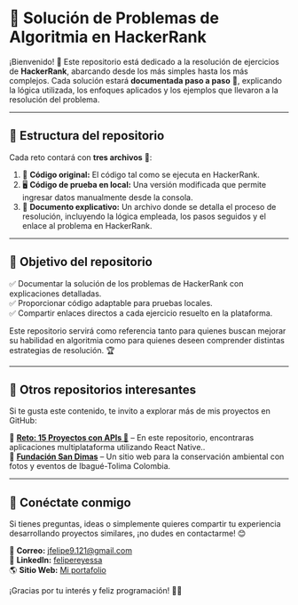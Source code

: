 # 🚀 Solución de Problemas de Algoritmia en HackerRank  

¡Bienvenido! 🎉 Este repositorio está dedicado a la resolución de ejercicios de **HackerRank**, abarcando desde los más simples hasta los más complejos. Cada solución estará **documentada paso a paso** 📖, explicando la lógica utilizada, los enfoques aplicados y los ejemplos que llevaron a la resolución del problema.  

---

## 📌 **Estructura del repositorio**  

Cada reto contará con **tres archivos** 📂:  

1. 📝 **Código original:** El código tal como se ejecuta en HackerRank.  
2. 🖥️ **Código de prueba en local:** Una versión modificada que permite ingresar datos manualmente desde la consola.  
3. 📑 **Documento explicativo:** Un archivo donde se detalla el proceso de resolución, incluyendo la lógica empleada, los pasos seguidos y el enlace al problema en HackerRank.  

---

## 🎯 **Objetivo del repositorio**  

✅ Documentar la solución de los problemas de HackerRank con explicaciones detalladas.  
✅ Proporcionar código adaptable para pruebas locales.  
✅ Compartir enlaces directos a cada ejercicio resuelto en la plataforma.  

Este repositorio servirá como referencia tanto para quienes buscan mejorar su habilidad en algoritmia como para quienes deseen comprender distintas estrategias de resolución. 🏆  

---

## 🔗 **Otros repositorios interesantes**  

Si te gusta este contenido, te invito a explorar más de mis proyectos en GitHub:  

🌟 [**Reto: 15 Proyectos con APIs 🚀**](https://github.com/felipesanchez-dev/15-Projects-APIs-Challenge) – En este repositorio, encontraras  aplicaciones multiplataforma utilizando React Native..  
🌿 [**Fundación San Dimas**](https://www.fundacionsandimas.org) – Un sitio web para la conservación ambiental con fotos y eventos de Ibagué-Tolima Colombia.  

---

## 💬 **Conéctate conmigo**  

Si tienes preguntas, ideas o simplemente quieres compartir tu experiencia desarrollando proyectos similares, ¡no dudes en contactarme! 😊  

📧 **Correo:** [jfelipe9.121@gmail.com](mailto:jfelipe9.121@gmail.com)  
🔗 **LinkedIn:** [felipereyessa](https://www.linkedin.com/in/felipereyessa)  
🌎 **Sitio Web:** [Mi portafolio](https://pipedev.vercel.app/)  

¡Gracias por tu interés y feliz programación! 🚀🎯  
